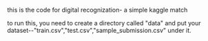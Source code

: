 this is the code for digital recognization- a simple kaggle match

to run this, you need to create a directory called "data" and put your dataset--"train.csv","test.csv","sample_submission.csv" under it.
